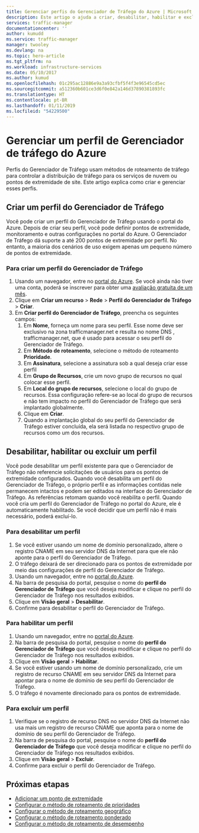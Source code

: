 ```yaml
---
title: Gerenciar perfis do Gerenciador de Tráfego do Azure | Microsoft Docs
description: Este artigo o ajuda a criar, desabilitar, habilitar e excluir um perfil do Gerenciador de Tráfego do Azure.
services: traffic-manager
documentationcenter: ''
author: kumudd
ms.service: traffic-manager
manager: twooley
ms.devlang: na
ms.topic: hero-article
ms.tgt_pltfrm: na
ms.workload: infrastructure-services
ms.date: 05/10/2017
ms.author: kumud
ms.openlocfilehash: 01c295ac12886e9a3a93cfbf5f4f3e96545cd5ec
ms.sourcegitcommit: a512360b601ce3d6f0e842a146d37890381893fc
ms.translationtype: HT
ms.contentlocale: pt-BR
ms.lasthandoff: 01/11/2019
ms.locfileid: "54229500"
---
```

# <a name="manage-an-azure-traffic-manager-profile"></a>Gerenciar um perfil de Gerenciador de tráfego do Azure

Perfis do Gerenciador de Tráfego usam métodos de roteamento de tráfego para controlar a distribuição de tráfego para os serviços de nuvem ou pontos de extremidade de site. Este artigo explica como criar e gerenciar esses perfis.

## <a name="create-a-traffic-manager-profile"></a>Criar um perfil do Gerenciador de Tráfego

Você pode criar um perfil do Gerenciador de Tráfego usando o portal do Azure. Depois de criar seu perfil, você pode definir pontos de extremidade, monitoramento e outras configurações no portal do Azure. O Gerenciador de Tráfego dá suporte a até 200 pontos de extremidade por perfil. No entanto, a maioria dos cenários de uso exigem apenas um pequeno número de pontos de extremidade.

### <a name="to-create-a-traffic-manager-profile"></a>Para criar um perfil do Gerenciador de Tráfego

1. Usando um navegador, entre no [portal do Azure](http://portal.azure.com). Se você ainda não tiver uma conta, poderá se inscrever para obter uma [avaliação gratuita de um mês](https://azure.microsoft.com/free/). 
2. Clique em **Criar um recurso** > **Rede** > **Perfil do Gerenciador de Tráfego** > **Criar**.
4. Em **Criar perfil do Gerenciador de Tráfego**, preencha os seguintes campos:
    1. Em **Nome**, forneça um nome para seu perfil. Esse nome deve ser exclusivo na zona trafficmanager.net e resulta no nome DNS <name>, trafficmanager.net, que é usado para acessar o seu perfil do Gerenciador de Tráfego.
    2. Em **Método de roteamento**, selecione o método de roteamento **Prioridade**.
    3. Em **Assinatura**, selecione a assinatura sob a qual deseja criar esse perfil
    4. Em **Grupo de Recursos**, crie um novo grupo de recursos no qual colocar esse perfil.
    5. Em **Local do grupo de recursos**, selecione o local do grupo de recursos. Essa configuração refere-se ao local do grupo de recursos e não tem impacto no perfil do Gerenciador de Tráfego que será implantado globalmente.
    6. Clique em **Criar**.
    7. Quando a implantação global do seu perfil do Gerenciador de Tráfego estiver concluída, ela será listada no respectivo grupo de recursos como um dos recursos.

## <a name="disable-enable-or-delete-a-profile"></a>Desabilitar, habilitar ou excluir um perfil

Você pode desabilitar um perfil existente para que o Gerenciador de Tráfego não referencie solicitações de usuários para os pontos de extremidade configurados. Quando você desabilita um perfil do Gerenciador de Tráfego, o próprio perfil e as informações contidas nele permanecem intactos e podem ser editados na interface do Gerenciador de Tráfego.  As referências retomam quando você reabilita o perfil. Quando você cria um perfil do Gerenciador de Tráfego no portal do Azure, ele é automaticamente habilitado. Se você decidir que um perfil não é mais necessário, poderá excluí-lo.

### <a name="to-disable-a-profile"></a>Para desabilitar um perfil

1. Se você estiver usando um nome de domínio personalizado, altere o registro CNAME em seu servidor DNS da Internet para que ele não aponte para o perfil do Gerenciador de Tráfego.
2. O tráfego deixará de ser direcionado para os pontos de extremidade por meio das configurações de perfil do Gerenciador de Tráfego.
3. Usando um navegador, entre no [portal do Azure](http://portal.azure.com).
2. Na barra de pesquisa do portal, pesquise o nome do **perfil do Gerenciador de Tráfego** que você deseja modificar e clique no perfil do Gerenciador de Tráfego nos resultados exibidos.
3. Clique em **Visão geral** > **Desabilitar**.
4. Confirme para desabilitar o perfil do Gerenciador de Tráfego.

### <a name="to-enable-a-profile"></a>Para habilitar um perfil

1. Usando um navegador, entre no [portal do Azure](http://portal.azure.com).
2. Na barra de pesquisa do portal, pesquise o nome do **perfil do Gerenciador de Tráfego** que você deseja modificar e clique no perfil do Gerenciador de Tráfego nos resultados exibidos.
3. Clique em **Visão geral** > **Habilitar**.
1. Se você estiver usando um nome de domínio personalizado, crie um registro de recurso CNAME em seu servidor DNS da Internet para apontar para o nome de domínio de seu perfil do Gerenciador de Tráfego.
2. O tráfego é novamente direcionado para os pontos de extremidade.

### <a name="to-delete-a-profile"></a>Para excluir um perfil

1. Verifique se o registro de recurso DNS no servidor DNS da Internet não usa mais um registro de recurso CNAME que aponta para o nome de domínio de seu perfil do Gerenciador de Tráfego.
2. Na barra de pesquisa do portal, pesquise o nome do **perfil do Gerenciador de Tráfego** que você deseja modificar e clique no perfil do Gerenciador de Tráfego nos resultados exibidos.
3. Clique em **Visão geral** > **Excluir**.
4. Confirme para excluir o perfil do Gerenciador de Tráfego.

## <a name="next-steps"></a>Próximas etapas

* [Adicionar um ponto de extremidade](traffic-manager-endpoints.md)
* [Configurar o método de roteamento de prioridades](traffic-manager-configure-priority-routing-method.md)
* [Configurar o método de roteamento geográfico](traffic-manager-configure-geographic-routing-method.md) 
* [Configurar o método de roteamento ponderado](traffic-manager-configure-weighted-routing-method.md)
* [Configurar o método de roteamento de desempenho](traffic-manager-configure-performance-routing-method.md)
